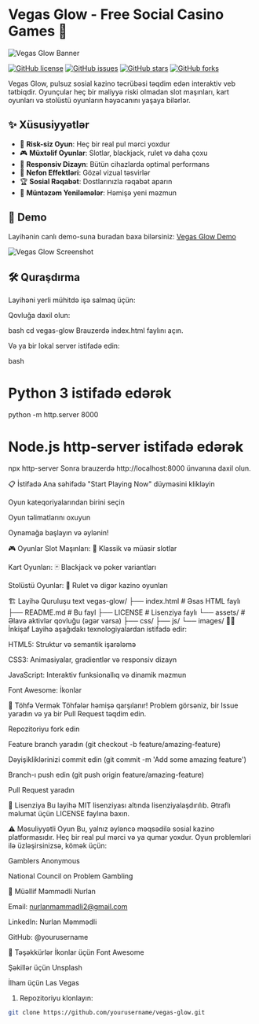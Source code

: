 # Vegas Glow - Free Social Casino Games 🎰

![Vegas Glow Banner](https://via.placeholder.com/800x200/0f1428/ffffff?text=Vegas+Glow+-+Free+Social+Casino+Games)

[![GitHub license](https://img.shields.io/badge/license-MIT-blue.svg)](https://github.com/yourusername/vegas-glow/blob/main/LICENSE)
[![GitHub issues](https://img.shields.io/github/issues/yourusername/vegas-glow)](https://github.com/yourusername/vegas-glow/issues)
[![GitHub stars](https://img.shields.io/github/stars/yourusername/vegas-glow)](https://github.com/yourusername/vegas-glow/stargazers)
[![GitHub forks](https://img.shields.io/github/forks/yourusername/vegas-glow)](https://github.com/yourusername/vegas-glow/network)

Vegas Glow, pulsuz sosial kazino təcrübəsi təqdim edən interaktiv veb tətbiqdir. Oyunçular heç bir maliyyə riski olmadan slot maşınları, kart oyunları və stolüstü oyunların həyəcanını yaşaya bilərlər.

## ✨ Xüsusiyyətlər

- 🎯 **Risk-siz Oyun**: Heç bir real pul mərci yoxdur
- 🎮 **Müxtəlif Oyunlar**: Slotlar, blackjack, rulet və daha çoxu
- 📱 **Responsiv Dizayn**: Bütün cihazlarda optimal performans
- 🌟 **Nefon Effektləri**: Gözəl vizual təsvirlər
- 🏆 **Sosial Rəqabət**: Dostlarınızla rəqabət aparın
- 🔄 **Müntəzəm Yeniləmələr**: Həmişə yeni məzmun

## 🚀 Demo

Layihənin canlı demo-suna buradan baxa bilərsiniz: [Vegas Glow Demo](https://yourusername.github.io/vegas-glow)

![Vegas Glow Screenshot](https://via.placeholder.com/600x300/0f1428/ffffff?text=Vegas+Glow+Screenshot)

## 🛠️ Quraşdırma

Layihəni yerli mühitdə işə salmaq üçün:

Qovluğa daxil olun:

bash
cd vegas-glow
Brauzerdə index.html faylını açın.

Və ya bir lokal server istifadə edin:

bash
# Python 3 istifadə edərək
python -m http.server 8000

# Node.js http-server istifadə edərək
npx http-server
Sonra brauzerdə http://localhost:8000 ünvanına daxil olun.

📋 İstifadə
Ana səhifədə "Start Playing Now" düyməsini klikləyin

Oyun kateqoriyalarından birini seçin

Oyun təlimatlarını oxuyun

Oynamağa başlayın və əylənin!

🎮 Oyunlar
Slot Maşınları: 🎰 Klassik və müasir slotlar

Kart Oyunları: 🃏 Blackjack və poker variantları

Stolüstü Oyunlar: 🎲 Rulet və digər kazino oyunları

🏗️ Layihə Quruluşu
text
vegas-glow/
├── index.html          # Əsas HTML faylı
├── README.md           # Bu fayl
├── LICENSE             # Lisenziya faylı
└── assets/             # Əlavə aktivlər qovluğu (əgər varsa)
    ├── css/
    ├── js/
    └── images/
👨‍💻 İnkişaf
Layihə aşağıdakı texnologiyalardan istifadə edir:

HTML5: Struktur və semantik işarələmə

CSS3: Animasiyalar, gradientlər və responsiv dizayn

JavaScript: Interaktiv funksionallıq və dinamik məzmun

Font Awesome: İkonlar

🤝 Töhfə Vermək
Töhfələr həmişə qarşılanır! Problem görsəniz, bir Issue yaradın və ya bir Pull Request təqdim edin.

Repozitoriyu fork edin

Feature branch yaradın (git checkout -b feature/amazing-feature)

Dəyişikliklərinizi commit edin (git commit -m 'Add some amazing feature')

Branch-ı push edin (git push origin feature/amazing-feature)

Pull Request yaradın

📝 Lisenziya
Bu layihə MIT lisenziyası altında lisenziyalaşdırılıb. Ətraflı məlumat üçün LICENSE faylına baxın.

⚠️ Məsuliyyətli Oyun
Bu, yalnız əyləncə məqsədilə sosial kazino platformasıdır. Heç bir real pul mərci və ya qumar yoxdur. Oyun problemləri ilə üzləşirsinizsə, kömək üçün:

Gamblers Anonymous

National Council on Problem Gambling

👤 Müəllif
Məmmədli Nurlan

Email: nurlanmammadli2@gmail.com

LinkedIn: Nurlan Məmmədli

GitHub: @yourusername

🙏 Təşəkkürlər
İkonlar üçün Font Awesome

Şəkillər üçün Unsplash

İlham üçün Las Vegas


1. Repozitoriyu klonlayın:
```bash
git clone https://github.com/yourusername/vegas-glow.git
